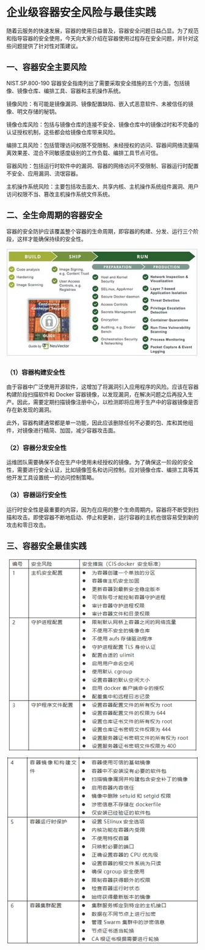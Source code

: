 # 企业级容器安全风险与最佳实践

随着云服务的快速发展，容器的使用日益普及，容器安全问题日益凸显。为了规范和指导容器的安全使用，今天向大家介绍在容器使用过程存在安全问题，并针对这些问题提供了针对性对策建议。

## 一、容器安全主要风险 

NIST.SP.800-190 容器安全指南列出了需要采取安全措施的五个方面，包括镜像、镜像仓库、编排工具、容器和主机操作系统。

镜像风险：有可能是镜像漏洞、镜像配置缺陷、嵌入式恶意软件、未被信任的镜像、明文存储的秘钥。

镜像仓库风险：包括与镜像仓库的连接不安全、镜像仓库中的镜像过时和不完备的认证授权机制，这些都会给镜像仓库带来风险。

编排工具风险：包括管理访问权限不受限制、未经授权的访问、容器间网络流量隔离效果差、混合不同敏感度级别的工作负载、编排工具节点可信。

容器风险：包括运行时软件中的漏洞、容器的网络访问不受限制、容器运行时配置不安全、应用漏洞、流氓容器。

主机操作系统风险：主要包括攻击面大、共享内核、主机操作系统组件漏洞、用户访问权限不当、篡改主机操作系统文件系统。

## 二、全生命周期的容器安全 

容器的安全防护应该覆盖整个容器的生命周期，即容器的构建、分发、运行三个阶段，这样才能确保持续的安全性。

![image.png](container-security-risks-and-best-practices/1657955002610-0219f958-88d8-4515-8015-1af14ec94d4a.webp)

### （1）容器构建安全性

由于容器中广泛使用开源软件，这增加了将漏洞引入应用程序的风险。应该在容器构建阶段扫描软件和 Docker 容器镜像，以发现漏洞，在解决问题之后再投入生产。因此，需要定期扫描镜像注册中心，以检测即将应用于生产中的容器镜像是否存在新发现的漏洞。

此外，容器构建通常都是单一功能，因此应该删除任何不必要的包、库和其他组件，对镜像进行精简、加固，减少容器攻击面。

### （2）容器分发安全性

运维团队需要确保不会在生产中使用未经授权的镜像。为了确保这一阶段的安全性，需要进行安全认证，比如镜像签名和访问控制。应对镜像仓库、编排工具等其他开发工具设置统一的访问控制策略。

### （3）容器运行安全性

运行时安全性是最重要的内容，因为在应用的整个生命周期内，容器将不断受到扫描和攻击。即使容器不断地启动、停止和更新，运行容器的主机也很容易受到新的攻击和零日攻击。

## 三、容器安全最佳实践 

![image.png](container-security-risks-and-best-practices/1657955002459-b076a2b6-28ea-4798-916e-5bc0d331cad7.webp)

![image.png](container-security-risks-and-best-practices/1657955002475-33c52615-33ff-44e9-a443-3cb44505aa54.webp)



